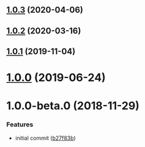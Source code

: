 ## [1.0.3](https://github.com/ovh/rollup-plugin-less-tilde-importer/compare/v1.0.2...v1.0.3) (2020-04-06)



## [1.0.2](https://github.com/ovh-ux/rollup-plugin-less-tilde-importer/compare/v1.0.1...v1.0.2) (2020-03-16)



## [1.0.1](https://github.com/ovh-ux/rollup-plugin-less-tilde-importer/compare/v1.0.0...v1.0.1) (2019-11-04)



# [1.0.0](https://github.com/ovh-ux/rollup-plugin-less-tilde-importer/compare/v1.0.0-beta.0...v1.0.0) (2019-06-24)



# 1.0.0-beta.0 (2018-11-29)


### Features

* initial commit ([b27f83b](https://github.com/ovh-ux/rollup-plugin-less-tilde-importer/commit/b27f83b))




